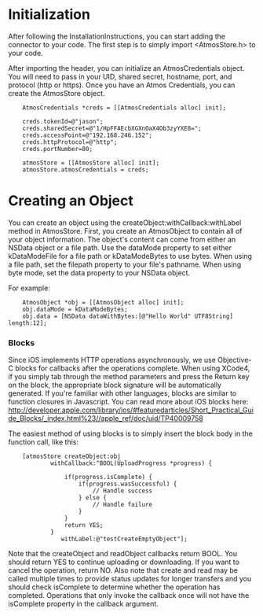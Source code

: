 # Initialization #
After following the InstallationInstructions, you can start adding the connector to your code.  The first step is to simply import <AtmosStore.h> to your code.

After importing the header, you can initialize an AtmosCredentials object.  You will need to pass in your UID, shared secret, hostname, port, and protocol (http or https).  Once you have an Atmos Credentials, you can create the AtmosStore object.

```
    AtmosCredentials *creds = [[AtmosCredentials alloc] init];
    
    creds.tokenId=@"jason";
    creds.sharedSecret=@"1/HpFFAEcbXGXnOaX4Ob3zyYXE8=";
    creds.accessPoint=@"192.168.246.152";
    creds.httpProtocol=@"http";
    creds.portNumber=80;
    
    atmosStore = [[AtmosStore alloc] init];
    atmosStore.atmosCredentials = creds;
```

# Creating an Object #
You can create an object using the createObject:withCallback:withLabel method in AtmosStore.  First, you create an AtmosObject to contain all of your object information.  The object's content can come from either an NSData object or a file path.  Use the dataMode property to set either kDataModeFile for a file path or kDataModeBytes to use bytes.  When using a file path, set the filepath property to your file's pathname.  When using byte mode, set the data property to your NSData object.

For example:
```
    AtmosObject *obj = [[AtmosObject alloc] init];
    obj.dataMode = kDataModeBytes;
    obj.data = [NSData dataWithBytes:[@"Hello World" UTF8String] length:12];
```

### Blocks ###
Since iOS implements HTTP operations asynchronously, we use Objective-C blocks for callbacks after the operations complete.  When using XCode4, if you simply tab through the method parameters and press the Return key on the block, the appropriate block signature will be automatically generated.  If you're familiar with other languages, blocks are similar to function closures in Javascript.  You can read more about iOS blocks here:
http://developer.apple.com/library/ios/#featuredarticles/Short_Practical_Guide_Blocks/_index.html%23//apple_ref/doc/uid/TP40009758

The easiest method of using blocks is to simply insert the block body in the function call, like this:

```
    [atmosStore createObject:obj 
            withCallback:^BOOL(UploadProgress *progress) {
                
                if(progress.isComplete) {
                    if(progress.wasSuccessful) {
                        // Handle success
                    } else {
                        // Handle failure
                    }
                }
                return YES;
            } 
               withLabel:@"testCreateEmptyObject"];

```

Note that the createObject and readObject callbacks return BOOL.  You should return YES to continue uploading or downloading.  If you want to cancel the operation, return NO.  Also note that create and read may be called multiple times to provide status updates for longer transfers and you should check isComplete to determine whether the operation has completed.  Operations that only invoke the callback once will not have the isComplete property in the callback argument.